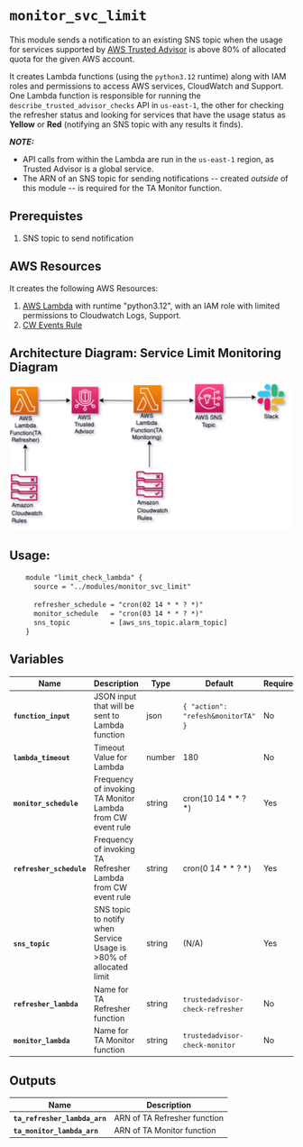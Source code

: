 # `monitor_svc_limit`

This module sends a notification to an existing SNS topic when the usage for services supported by [AWS Trusted Advisor](https://aws.amazon.com/premiumsupport/ta-iam/)
is above 80% of allocated quota for the given AWS account.

It creates Lambda functions (using the `python3.12` runtime) along with IAM roles and permissions to access AWS services, CloudWatch and Support.
One Lambda function is responsible for running the `describe_trusted_advisor_checks` API in `us-east-1`,
the other for checking the refresher status and looking for services that have the usage status as **Yellow** or **Red** (notifying an SNS topic with any results it finds).

***NOTE:***
- API calls from within the Lambda are run in the `us-east-1` region, as Trusted Advisor is a global service.
- The ARN of an SNS topic for sending notifications -- created *outside* of this module -- is required for the TA Monitor function.

## Prerequistes
1) SNS topic to send notification

## AWS Resources
It creates the following AWS Resources:
1. [AWS Lambda](https://docs.aws.amazon.com/lambda/latest/dg/welcome.html) with runtime "python3.12", with an IAM role with limited permissions to Cloudwatch Logs, Support.
2. [CW Events Rule](https://docs.aws.amazon.com/AmazonCloudWatch/latest/events/Create-CloudWatch-Events-Rule.html)

## Architecture Diagram: Service Limit Monitoring Diagram

![Service Limit Monitoring Diagram](./diagrams/trusted_advisor.png)
   
## Usage:

```hcl
    module "limit_check_lambda" {
      source = "../modules/monitor_svc_limit"
    
      refresher_schedule = "cron(02 14 * * ? *)"
      monitor_schedule   = "cron(03 14 * * ? *)"
      sns_topic          = [aws_sns_topic.alarm_topic]
    }
```

## Variables

| Name                           | Description                                                       | Type   | Default                            | Required |
| ------------------------------ | ----------------------------------------------------------------- | ------ | ---------------------------------- | -------- |
| **`function_input`**           | JSON input that will be sent to Lambda function                   | json   | `{ "action": "refesh&monitorTA" }` | No       |
| **`lambda_timeout`**           | Timeout Value for Lambda                                          | number | 180                                | No       |
| **`monitor_schedule`**         | Frequency of invoking TA Monitor Lambda from CW event rule        | string | cron(10 14 * * ? *)                | Yes      |
| **`refresher_schedule`**       | Frequency of invoking TA Refresher Lambda from CW event rule      | string | cron(0 14 * * ? *)                 | Yes      |
| **`sns_topic`**                | SNS topic to notify when Service Usage is >80% of allocated limit | string | (N/A)                              | Yes      |
| **`refresher_lambda`**         | Name for TA Refresher function                                    | string | `trustedadvisor-check-refresher`   | No       |
| **`monitor_lambda`**           | Name for TA Monitor function                                      | string | `trustedadvisor-check-monitor`     | No       |

## Outputs

| Name                          | Description                  |
| ----------------------------- | ---------------------------- |
| **`ta_refresher_lambda_arn`** | ARN of TA Refresher function |
| **`ta_monitor_lambda_arn`**   | ARN of TA Monitor function   |
